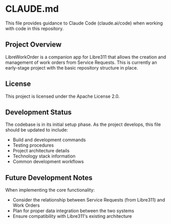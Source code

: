 # CLAUDE.md

This file provides guidance to Claude Code (claude.ai/code) when working with code in this repository.

## Project Overview

LibreWorkOrder is a companion app for Libre311 that allows the creation and management of work orders from Service Requests. This is currently an early-stage project with the basic repository structure in place.

## License

This project is licensed under the Apache License 2.0.

## Development Status

The codebase is in its initial setup phase. As the project develops, this file should be updated to include:
- Build and development commands
- Testing procedures
- Project architecture details
- Technology stack information
- Common development workflows

## Future Development Notes

When implementing the core functionality:
- Consider the relationship between Service Requests (from Libre311) and Work Orders
- Plan for proper data integration between the two systems
- Ensure compatibility with Libre311's existing architecture